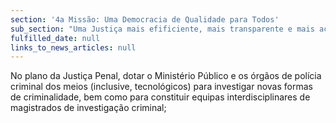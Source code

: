 ```yaml
---
section: '4a Missão: Uma Democracia de Qualidade para Todos'
sub_section: "Uma Justiça mais efificiente, mais transparente e mais acessível"
fulfilled_date: null
links_to_news_articles: null
---
```


No plano da Justiça Penal, dotar o Ministério Público e os órgãos de polícia criminal dos meios (inclusive, tecnológicos) para investigar novas formas de criminalidade, bem como para constituir equipas interdisciplinares de magistrados de investigação criminal;